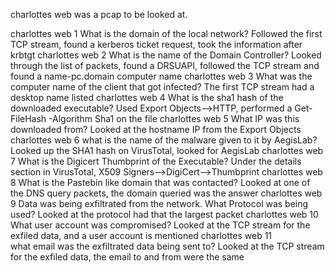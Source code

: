 charlottes web was a pcap to be looked at.

charlottes web 1
	What is the domain of the local network?  Followed the first TCP stream, found a kerberos ticket request, took the information after
	krbtgt
charlottes web 2
	What is the name of the Domain Controller? Looked through the list of packets, found a DRSUAPI, followed the TCP stream and found
	a name-pc.domain computer name
charlottes web 3
	What was the computer name of the client that got infected? The first TCP stream had a desktop name listed
charlottes web 4
	What is the sha1 hash of the downloaded executable? Used Export Objects-->HTTP, performed a Get-FileHash -Algorithm Sha1 on the file
charlottes web 5
	What IP was this downloaded from?  Looked at the hostname IP from the Export Objects
charlottes web 6
	what is the name of the malware given to it by AegisLab?  Looked up the SHA1 hash on VirusTotal, looked for AegisLab
charlottes web 7
	What is the Digicert Thumbprint of the Executable?  Under the details section in VirusTotal, X509 Signers-->DigiCert-->Thumbprint
charlottes web 8
	What is the Pastebin like domain that was contacted? Looked at one of the DNS query packets, the domain queried was the answer
charlottes web 9
	Data was being exfiltrated from the network. What Protocol was being used?  Looked at the protocol had that the largest packet
charlottes web 10
	What user account was compromised? Looked at the TCP stream for the exfiled data, and a user account is mentioned
charlottes web 11	
	what email was the exfiltrated data being sent to? Looked at the TCP stream for the exfiled data, the email to and from were the same
